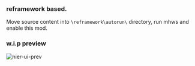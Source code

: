 ### reframework based.
Move source content into `\reframework\autorun\` directory, run mhws and enable this mod.

### w.i.p preview
![nier-ui-prev](https://github.com/user-attachments/assets/d1ccf438-7a31-4b3b-92e4-4f9eb97535df)
